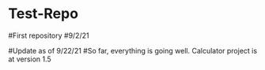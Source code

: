 # Test-Repo
#First repository
#9/2/21

#Update as of 9/22/21
#So far, everything is going well. Calculator project is at version 1.5


